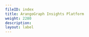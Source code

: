 ```yaml
---
fileID: index
title: ArangoGraph Insights Platform
weight: 2280
description: 
layout: label
---
```


